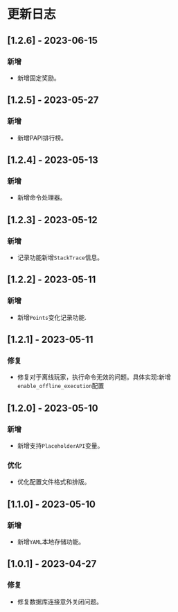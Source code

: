# 更新日志

## [1.2.6] - 2023-06-15
### 新增
* 新增固定奖励。

## [1.2.5] - 2023-05-27
### 新增
* 新增PAPI排行榜。

## [1.2.4] - 2023-05-13
### 新增
* 新增命令处理器。

## [1.2.3] - 2023-05-12
### 新增
* 记录功能新增`StackTrace`信息。

## [1.2.2] - 2023-05-11
### 新增
* 新增`Points`变化记录功能.

## [1.2.1] - 2023-05-11
### 修复
* 修复对于离线玩家，执行命令无效的问题。具体实现:新增`enable_offline_execution`配置

## [1.2.0] - 2023-05-10
### 新增
* 新增支持`PlaceholderAPI`变量。
### 优化
* 优化配置文件格式和排版。

## [1.1.0] - 2023-05-10
### 新增
* 新增`YAML`本地存储功能。

## [1.0.1] - 2023-04-27
### 修复
* 修复数据库连接意外关闭问题。